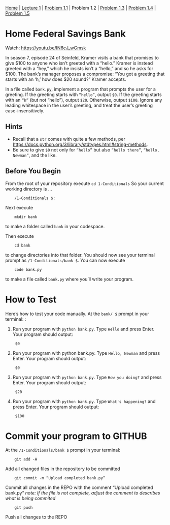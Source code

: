 [Home](../README.md) | [Lecture 1](1-Conditionals.md) | [Problem 1.1](PROBLEM1.1.md) | Problem 1.2 | [Problem 1.3](PROBLEM1.3.md) | [Problem 1.4](PROBLEM1.4.md) | [Problem 1.5](PROBLEM1.5.md)

# Home Federal Savings Bank
Watch: https://youtu.be/IN6cJ_wGmsk

In season 7, episode 24 of Seinfeld, Kramer visits a bank that promises to give $100 to anyone who isn’t greeted with a “hello.” Kramer is instead greeted with a “hey,” which he insists isn’t a “hello,” and so he asks for $100. The bank’s manager proposes a compromise: “You got a greeting that starts with an ‘h,’ how does $20 sound?” Kramer accepts.

In a file called `bank.py`, implement a program that prompts the user for a greeting. If the greeting starts with `“hello”`, output `$0`. If the greeting starts with an `“h”` (but not “hello”), output `$20`. Otherwise, output `$100`. Ignore any leading whitespace in the user’s greeting, and treat the user’s greeting case-insensitively.

## Hints
- Recall that a `str` comes with quite a few methods, per <https://docs.python.org/3/library/stdtypes.html#string-methods>.
- Be sure to give `$0` not only for `“hello”` but also `“hello there”`, `“hello, Newman”`, and the like.

## Before You Begin
From the root of your repository execute `cd 1-Conditionals` So your current working directory is ...		

		/1-Conditionals $:
Next execute

		mkdir bank
to make a folder called `bank` in your codespace.

Then execute

		cd bank
to change directories into that folder. You should now see your terminal prompt as `/1-Conditionals/bank $`. You can now execute

		code bank.py
to make a file called `bank.py` where you’ll write your program.

# How to Test
Here’s how to test your code manually. At the `bank/ $` prompt in your terminal: :

1. Run your program with `python bank.py`. Type `Hello` and press Enter. Your program should output:

		$0
2. Run your program with python bank.py. Type `Hello, Newman` and press Enter. Your program should output:

		$0
3. Run your program with `python bank.py`. Type `How you doing?` and press Enter. Your program should output:

		$20
4. Run your program with `python bank.py`. Type `What's happening?` and press Enter. Your program should output:

		$100

# Commit your program to GITHUB
At the `/1-Conditionals/bank $` prompt in your terminal:

		git add -A 
Add all changed files in the repository to be committed

		git commit -m “Upload completed bank.py“
Commit all changes in the REPO with the comment “Upload completed bank.py“
*note: If the file is not complete, adjust the comment to describes what is being commited*

		git push 
Push all changes to the REPO